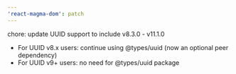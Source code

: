 ```yaml
---
'react-magma-dom': patch
---
```


chore: update UUID support to include v8.3.0 - v11.1.0

- For UUID v8.x users: continue using @types/uuid (now an optional peer dependency)
- For UUID v9+ users: no need for @types/uuid package

